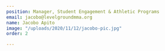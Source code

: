 ```yaml
---
position: Manager, Student Engagement & Athletic Programs
email: jacobo@levelgroundmma.org
name: Jacobo Apito
image: "/uploads/2020/11/12/jacobo-pic.jpg"
order: 2

---
```

